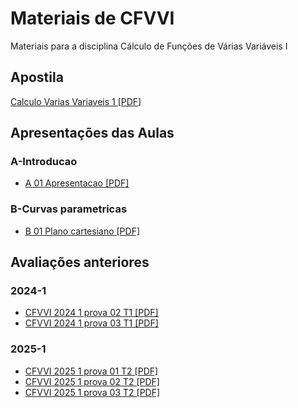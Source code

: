 # Materiais de CFVVI

Materiais para a disciplina Cálculo de Funções de Várias Variáveis I


## Apostila

[Calculo Varias Variaveis 1 [PDF]](Calculo_Varias_Variaveis-1.pdf)


## Apresentações das Aulas


### A-Introducao

- [A 01 Apresentacao [PDF]](classes/A-Introducao/A-01-Apresentacao.pdf)

### B-Curvas parametricas

- [B 01 Plano cartesiano [PDF]](classes/B-Curvas_parametricas/B-01-Plano_cartesiano.pdf)


## Avaliações anteriores

### 2024-1

- [CFVVI 2024 1 prova 02 T1 [PDF]](exams/2024-1/CFVVI_2024-1_prova_02_T1.pdf)
- [CFVVI 2024 1 prova 03 T1 [PDF]](exams/2024-1/CFVVI_2024-1_prova_03_T1.pdf)

### 2025-1

- [CFVVI 2025 1 prova 01 T2 [PDF]](exams/2025-1/CFVVI_2025-1_prova_01_T2.pdf)
- [CFVVI 2025 1 prova 02 T2 [PDF]](exams/2025-1/CFVVI_2025-1_prova_02_T2.pdf)
- [CFVVI 2025 1 prova 03 T2 [PDF]](exams/2025-1/CFVVI_2025-1_prova_03_T2.pdf)
